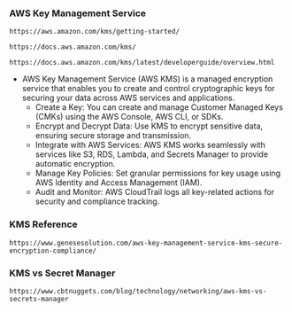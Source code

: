 ### AWS Key Management Service
```
https://aws.amazon.com/kms/getting-started/
```
```
https://docs.aws.amazon.com/kms/
```
```
https://docs.aws.amazon.com/kms/latest/developerguide/overview.html
```
- AWS Key Management Service (AWS KMS) is a managed encryption service that enables you to create and control cryptographic keys for securing your
  data across AWS services and applications.
  - Create a Key: You can create and manage Customer Managed Keys (CMKs) using the AWS Console, AWS CLI, or SDKs.
  - Encrypt and Decrypt Data: Use KMS to encrypt sensitive data, ensuring secure storage and transmission.
  - Integrate with AWS Services: AWS KMS works seamlessly with services like S3, RDS, Lambda, and Secrets Manager to provide automatic encryption.
  - Manage Key Policies: Set granular permissions for key usage using AWS Identity and Access Management (IAM).
  - Audit and Monitor: AWS CloudTrail logs all key-related actions for security and compliance tracking.
 
### KMS Reference
```
https://www.genesesolution.com/aws-key-management-service-kms-secure-encryption-compliance/
```
### KMS vs Secret Manager
```
https://www.cbtnuggets.com/blog/technology/networking/aws-kms-vs-secrets-manager
```
